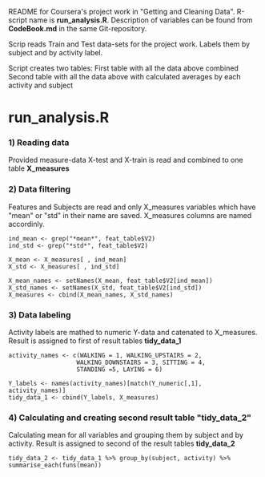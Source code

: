 
README for Coursera's project work in "Getting and Cleaning Data". R-script name is
**run_analysis.R**. Description of variables can be found from **CodeBook.md** in the same Git-repository.

Scrip reads Train and Test data-sets for the project work. Labels them by subject and by activity label.

Script creates two tables:
First table with all the data above combined
Second table with all the data above with calculated averages by each activity and subject

# run_analysis.R

### 1) Reading data
Provided measure-data X-test and X-train is read and combined to one table
**X_measures**

### 2) Data filtering
Features and Subjects are read and only X_measures variables which have "mean" or "std" in their name are saved. X_measures columns are named accordinly.
```
ind_mean <- grep("*mean*", feat_table$V2)
ind_std <- grep("*std*", feat_table$V2)

X_mean <- X_measures[ , ind_mean]
X_std <- X_measures[ , ind_std]

X_mean_names <- setNames(X_mean, feat_table$V2[ind_mean])
X_std_names <- setNames(X_std, feat_table$V2[ind_std])
X_measures <- cbind(X_mean_names, X_std_names)

```


### 3) Data labeling
Activity labels are mathed to numeric Y-data and catenated to X_measures. Result is assigned to first of result tables
**tidy_data_1**
```
activity_names <- c(WALKING = 1, WALKING_UPSTAIRS = 2, 
                   WALKING_DOWNSTAIRS = 3, SITTING = 4,
                   STANDING =5, LAYING = 6)

Y_labels <- names(activity_names)[match(Y_numeric[,1], activity_names)]
tidy_data_1 <- cbind(Y_labels, X_measures)
```


### 4) Calculating and creating second result table "tidy_data_2"
Calculating mean for all variables and grouping them by subject and by activity. Result is assigned to second of the result tables
**tidy_data_2**
```
tidy_data_2 <- tidy_data_1 %>% group_by(subject, activity) %>% summarise_each(funs(mean))
```
